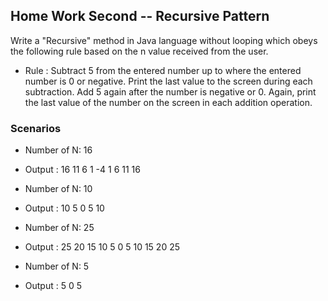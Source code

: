 ## Home Work Second -- Recursive Pattern
Write a "Recursive" method in Java language without looping which obeys the following rule based on the n value received from the user.

- Rule : Subtract 5 from the entered number up to where the entered number is 0 or negative. Print the last value to the screen during each subtraction. Add 5 again after the number is negative or 0. Again, print the last value of the number on the screen in each addition operation.

### Scenarios

- Number of N: 16
- Output : 16 11 6 1 -4 1 6 11 16


- Number of N: 10
- Output : 10 5 0 5 10


- Number of N: 25
- Output : 25 20 15 10 5 0 5 10 15 20 25


- Number of N: 5
- Output : 5 0 5
